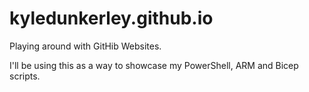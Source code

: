 # kyledunkerley.github.io
Playing around with GitHib Websites. 

I'll be using this as a way to showcase my PowerShell, ARM and Bicep scripts. 
